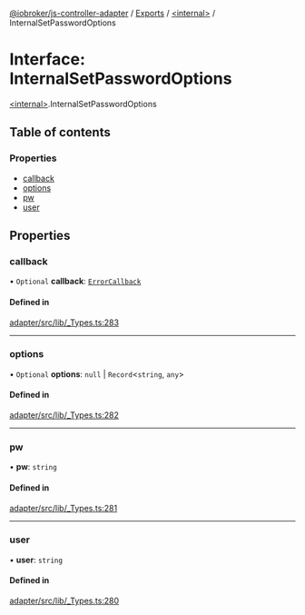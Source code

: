 [@iobroker/js-controller-adapter](../README.md) / [Exports](../modules.md) / [\<internal\>](../modules/internal_.md) / InternalSetPasswordOptions

# Interface: InternalSetPasswordOptions

[\<internal\>](../modules/internal_.md).InternalSetPasswordOptions

## Table of contents

### Properties

- [callback](internal_.InternalSetPasswordOptions.md#callback)
- [options](internal_.InternalSetPasswordOptions.md#options)
- [pw](internal_.InternalSetPasswordOptions.md#pw)
- [user](internal_.InternalSetPasswordOptions.md#user)

## Properties

### callback

• `Optional` **callback**: [`ErrorCallback`](../modules/internal_.md#errorcallback)

#### Defined in

[adapter/src/lib/_Types.ts:283](https://github.com/ioBroker/ioBroker.js-controller/blob/5c723a4aca9318c1ca4bf76890cc718cda8d7a8f/packages/adapter/src/lib/_Types.ts#L283)

___

### options

• `Optional` **options**: ``null`` \| `Record`\<`string`, `any`\>

#### Defined in

[adapter/src/lib/_Types.ts:282](https://github.com/ioBroker/ioBroker.js-controller/blob/5c723a4aca9318c1ca4bf76890cc718cda8d7a8f/packages/adapter/src/lib/_Types.ts#L282)

___

### pw

• **pw**: `string`

#### Defined in

[adapter/src/lib/_Types.ts:281](https://github.com/ioBroker/ioBroker.js-controller/blob/5c723a4aca9318c1ca4bf76890cc718cda8d7a8f/packages/adapter/src/lib/_Types.ts#L281)

___

### user

• **user**: `string`

#### Defined in

[adapter/src/lib/_Types.ts:280](https://github.com/ioBroker/ioBroker.js-controller/blob/5c723a4aca9318c1ca4bf76890cc718cda8d7a8f/packages/adapter/src/lib/_Types.ts#L280)
